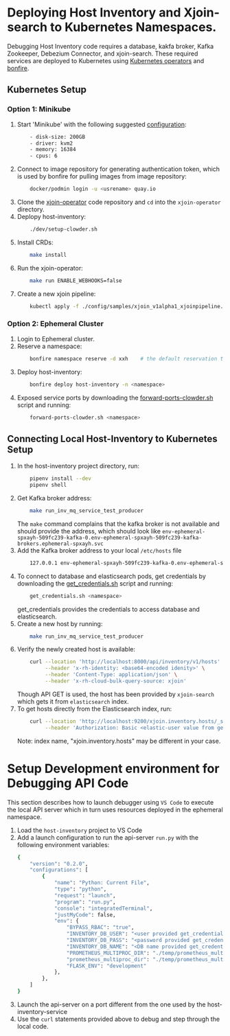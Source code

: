 # Deploying Host Inventory and Xjoin-search to Kubernetes Namespaces.
Debugging Host Inventory code requires a database, kakfa broker, Kafka Zookeeper, Debezium Connector, and xjoin-search.  These required services are deployed to Kubernetes using [Kubernetes operators](https://www.redhat.com/en/topics/containers/what-is-a-kubernetes-operator) and [bonfire](https://github.com/RedHatInsights/bonfire).

## Kubernetes Setup
### Option 1: Minikube
1. Start 'Minikube' with the following suggested [configuration](https://minikube.sigs.k8s.io/docs/handbook/config/):
    ```bash
        - disk-size: 200GB
        - driver: kvm2
        - memory: 16384
        - cpus: 6
   ```
2. Connect to image repository for generating authentication token, which is used by bonfire for pulling images from image repository:
    ```bash
        docker/podmin login -u <usrename> quay.io
    ```
3. Clone the [xjoin-operator](https://github.com/RedHatInsights/xjoin-operator) code repository and `cd` into the `xjoin-operator` directory.
4. Deplopy host-inventory:
    ```bash
        ./dev/setup-clowder.sh
    ```
5. Install CRDs:
    ```bash
        make install
    ```
6. Run the xjoin-operator:
    ```bash
        make run ENABLE_WEBHOOKS=false
    ```
7. Create a new xjoin pipeline:
    ```bash
        kubectl apply -f ./config/samples/xjoin_v1alpha1_xjoinpipeline.yaml -n test
    ```
### Option 2: Ephemeral Cluster
1. Login to Ephemeral cluster.
2. Reserve a namespace:
    ```bash
        bonfire namespace reserve -d xxh    # the default reservation time is one hour
   ```
3. Deploy host-inventory:
    ```bash
        bonfire deploy host-inventory -n <namespace>
    ```
4. Exposed service ports by downloading the [forward-ports-clowder.sh](https://github.com/RedHatInsights/xjoin-operator/blob/master/dev/forward-ports-clowder.sh) script and running:
    ```bash
        forward-ports-clowder.sh <namespace>
    ```
## Connecting Local Host-Inventory to Kubernetes Setup
1. In the host-inventory project directory, run:
    ```bash
        pipenv install --dev
        pipenv shell
    ```
2. Get Kafka broker address:
    ```bash
        make run_inv_mq_service_test_producer
    ```
    The `make` command complains that the kafka broker is not available and should provide the address, which should look like `env-ephemeral-spxayh-509fc239-kafka-0.env-ephemeral-spxayh-509fc239-kafka-brokers.ephemeral-spxayh.svc`
3. Add the Kafka broker address to your local `/etc/hosts` file
    ```bash
        127.0.0.1 env-ephemeral-spxayh-509fc239-kafka-0.env-ephemeral-spxayh-509fc239-kafka-brokers.ephemeral-spxayh.svc
    ```
4. To connect to database and elasticsearch pods, get credentials by downloading the [get_credentials.sh](https://github.com/RedHatInsights/xjoin-operator/blob/master/dev/get_credentials.sh) script and running:
    ```bash
        get_credentials.sh <namespace>
    ```
    get_credentials provides the credentials to access database and elasticsearch.
5. Create a new host by running:
    ```bash
        make run_inv_mq_service_test_producer
    ```
6. Verify the newly created host is available:
    ```bash
        curl --location 'http://localhost:8000/api/inventory/v1/hosts' \
             --header 'x-rh-identity: <base64-encoded idenity>' \
             --header 'Content-Type: application/json' \
             --header 'x-rh-cloud-bulk-query-source: xjoin'
    ```
    Though API GET is used, the host has been provided by `xjoin-search` which gets it from `elasticsearch` index.
7. To get hosts directly from the Elasticsearch index, run:
    ```bash
        curl --location 'http://localhost:9200/xjoin.inventory.hosts/_search' \
             --header 'Authorization: Basic <elastic-user value from get_credentials>='
    ```
    Note: index name, "xjoin.inventory.hosts" may be different in your case.

# Setup Development environment for Debugging API Code
This section describes how to launch debugger using `VS Code` to execute the local API server which in turn uses resources deployed in the ephemeral namespace.
1. Load the `host-inventory` project to VS Code
2. Add a launch configuration to run the api-server `run.py` with the following environment variables:
    ```bash
    {
        "version": "0.2.0",
        "configurations": [
            {
                "name": "Python: Current File",
                "type": "python",
                "request": "launch",
                "program": "run.py",
                "console": "integratedTerminal",
                "justMyCode": false,
                "env": {
                    "BYPASS_RBAC": "true",
                    "INVENTORY_DB_USER": "<user provided get_credentials>",
                    "INVENTORY_DB_PASS": "<password provided get_credentials>",
                    "INVENTORY_DB_NAME": "<DB name provided get_credentials>",
                    "PROMETHEUS_MULTIPROC_DIR": "./temp/prometheus_multiproc_dir/",
                    "prometheus_multiproc_dir": "./temp/prometheus_multiproc_dir/",
                    "FLASK_ENV": "development"
                },
            },
        ]
    }
    ```
3. Launch the api-server on a port different from the one used by the host-inventory-service
4. Use the `curl` statements provided above to debug and step through the local code.
